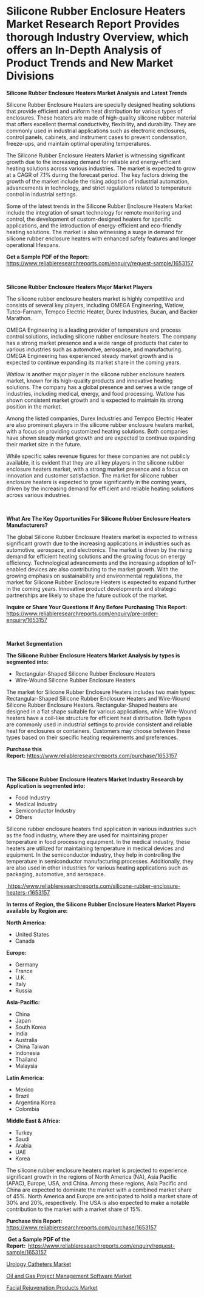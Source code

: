 <p><h1>Silicone Rubber Enclosure Heaters Market Research Report Provides thorough Industry Overview, which offers an In-Depth Analysis of Product Trends and New Market Divisions</h1></p><p><strong>Silicone Rubber Enclosure Heaters Market Analysis and Latest Trends</strong></p>
<p><p>Silicone Rubber Enclosure Heaters are specially designed heating solutions that provide efficient and uniform heat distribution for various types of enclosures. These heaters are made of high-quality silicone rubber material that offers excellent thermal conductivity, flexibility, and durability. They are commonly used in industrial applications such as electronic enclosures, control panels, cabinets, and instrument cases to prevent condensation, freeze-ups, and maintain optimal operating temperatures.</p><p>The Silicone Rubber Enclosure Heaters Market is witnessing significant growth due to the increasing demand for reliable and energy-efficient heating solutions across various industries. The market is expected to grow at a CAGR of 7.1% during the forecast period. The key factors driving the growth of the market include the rising adoption of industrial automation, advancements in technology, and strict regulations related to temperature control in industrial settings.</p><p>Some of the latest trends in the Silicone Rubber Enclosure Heaters Market include the integration of smart technology for remote monitoring and control, the development of custom-designed heaters for specific applications, and the introduction of energy-efficient and eco-friendly heating solutions. The market is also witnessing a surge in demand for silicone rubber enclosure heaters with enhanced safety features and longer operational lifespans.</p></p>
<p><strong>Get a Sample PDF of the Report:&nbsp;</strong> <a href="https://www.reliableresearchreports.com/enquiry/request-sample/1653157">https://www.reliableresearchreports.com/enquiry/request-sample/1653157</a></p>
<p>&nbsp;</p>
<p><strong>Silicone Rubber Enclosure Heaters Major Market Players</strong></p>
<p><p>The silicone rubber enclosure heaters market is highly competitive and consists of several key players, including OMEGA Engineering, Watlow, Tutco-Farnam, Tempco Electric Heater, Durex Industries, Bucan, and Backer Marathon. </p><p>OMEGA Engineering is a leading provider of temperature and process control solutions, including silicone rubber enclosure heaters. The company has a strong market presence and a wide range of products that cater to various industries such as automotive, aerospace, and manufacturing. OMEGA Engineering has experienced steady market growth and is expected to continue expanding its market share in the coming years.</p><p>Watlow is another major player in the silicone rubber enclosure heaters market, known for its high-quality products and innovative heating solutions. The company has a global presence and serves a wide range of industries, including medical, energy, and food processing. Watlow has shown consistent market growth and is expected to maintain its strong position in the market.</p><p>Among the listed companies, Durex Industries and Tempco Electric Heater are also prominent players in the silicone rubber enclosure heaters market, with a focus on providing customized heating solutions. Both companies have shown steady market growth and are expected to continue expanding their market size in the future.</p><p>While specific sales revenue figures for these companies are not publicly available, it is evident that they are all key players in the silicone rubber enclosure heaters market, with a strong market presence and a focus on innovation and customer satisfaction. The market for silicone rubber enclosure heaters is expected to grow significantly in the coming years, driven by the increasing demand for efficient and reliable heating solutions across various industries.</p></p>
<p>&nbsp;</p>
<p><strong>What Are The Key Opportunities For Silicone Rubber Enclosure Heaters Manufacturers?</strong></p>
<p><p>The global Silicone Rubber Enclosure Heaters market is expected to witness significant growth due to the increasing applications in industries such as automotive, aerospace, and electronics. The market is driven by the rising demand for efficient heating solutions and the growing focus on energy efficiency. Technological advancements and the increasing adoption of IoT-enabled devices are also contributing to the market growth. With the growing emphasis on sustainability and environmental regulations, the market for Silicone Rubber Enclosure Heaters is expected to expand further in the coming years. Innovative product developments and strategic partnerships are likely to shape the future outlook of the market.</p></p>
<p><strong>Inquire or Share Your Questions If Any Before Purchasing This Report:</strong> <a href="https://www.reliableresearchreports.com/enquiry/pre-order-enquiry/1653157">https://www.reliableresearchreports.com/enquiry/pre-order-enquiry/1653157</a></p>
<p>&nbsp;</p>
<p><strong>Market Segmentation</strong></p>
<p><strong>The Silicone Rubber Enclosure Heaters Market Analysis by types is segmented into:</strong></p>
<p><ul><li>Rectangular-Shaped Silicone Rubber Enclosure Heaters</li><li>Wire-Wound Silicone Rubber Enclosure Heaters</li></ul></p>
<p><p>The market for Silicone Rubber Enclosure Heaters includes two main types: Rectangular-Shaped Silicone Rubber Enclosure Heaters and Wire-Wound Silicone Rubber Enclosure Heaters. Rectangular-Shaped heaters are designed in a flat shape suitable for various applications, while Wire-Wound heaters have a coil-like structure for efficient heat distribution. Both types are commonly used in industrial settings to provide consistent and reliable heat for enclosures or containers. Customers may choose between these types based on their specific heating requirements and preferences.</p></p>
<p><strong>Purchase this Report:&nbsp;</strong><a href="https://www.reliableresearchreports.com/purchase/1653157">https://www.reliableresearchreports.com/purchase/1653157</a></p>
<p>&nbsp;</p>
<p><strong>The Silicone Rubber Enclosure Heaters Market Industry Research by Application is segmented into:</strong></p>
<p><ul><li>Food Industry</li><li>Medical Industry</li><li>Semiconductor Industry</li><li>Others</li></ul></p>
<p><p>Silicone rubber enclosure heaters find application in various industries such as the food industry, where they are used for maintaining proper temperature in food processing equipment. In the medical industry, these heaters are utilized for maintaining temperature in medical devices and equipment. In the semiconductor industry, they help in controlling the temperature in semiconductor manufacturing processes. Additionally, they are also used in other industries for various heating applications such as packaging, automotive, and aerospace.</p></p>
<p><a href="https://www.reliableresearchreports.com/silicone-rubber-enclosure-heaters-r1653157">&nbsp;https://www.reliableresearchreports.com/silicone-rubber-enclosure-heaters-r1653157</a></p>
<p><strong>In terms of Region, the Silicone Rubber Enclosure Heaters Market Players available by Region are:</strong></p>
<p>
    <p> <strong> North America: </strong>
        <ul>
            <li>United States</li>
            <li>Canada</li>
        </ul>
        </p> 
    <p> <strong> Europe: </strong>
        <ul>
            <li>Germany</li>
            <li>France</li>
            <li>U.K.</li>
            <li>Italy</li>
            <li>Russia</li>
        </ul>
        </p> 
    <p> <strong> Asia-Pacific: </strong>
        <ul>
            <li>China</li>
            <li>Japan</li>
            <li>South Korea</li>
            <li>India</li>
            <li>Australia</li>
            <li>China Taiwan</li>
            <li>Indonesia</li>
            <li>Thailand</li>
            <li>Malaysia</li>
        </ul>
        </p> 
    <p> <strong> Latin America: </strong>
        <ul>
            <li>Mexico</li>
            <li>Brazil</li>
            <li>Argentina Korea</li>
            <li>Colombia</li>
        </ul>
        </p> 
    <p> <strong> Middle East & Africa: </strong>
        <ul>
            <li>Turkey</li>
            <li>Saudi</li>
            <li>Arabia</li>
            <li>UAE</li>
            <li>Korea</li>
        </ul>
    </p>
    </p>
<p><p>The silicone rubber enclosure heaters market is projected to experience significant growth in the regions of North America (NA), Asia Pacific (APAC), Europe, USA, and China. Among these regions, Asia Pacific and China are expected to dominate the market with a combined market share of 45%. North America and Europe are anticipated to hold a market share of 30% and 20%, respectively. The USA is also expected to make a notable contribution to the market with a market share of 15%.</p></p>
<p><strong>Purchase this Report: </strong><a href="https://www.reliableresearchreports.com/purchase/1653157">https://www.reliableresearchreports.com/purchase/1653157</a></p>
<p>&nbsp;<strong>Get a Sample PDF of the Report:&nbsp;&nbsp;</strong><a href="https://www.reliableresearchreports.com/enquiry/request-sample/1653157">https://www.reliableresearchreports.com/enquiry/request-sample/1653157</a></p>
<p><strong></strong></p>
<p><p><a href="https://www.linkedin.com/pulse/urology-catheters-market-size-outlook-forecast-2024-2031-collectra-b9nye">Urology Catheters Market</a></p><p><a href="https://www.linkedin.com/pulse/oil-gas-project-management-software-market-size-outlook-28lff">Oil and Gas Project Management Software Market</a></p><p><a href="https://www.linkedin.com/pulse/facial-rejuvenation-products-market-size-trends-complete-industry-hosne">Facial Rejuvenation Products Market</a></p></p>
